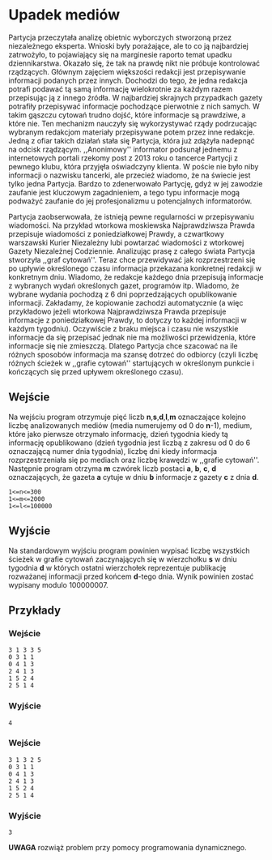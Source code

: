 # Upadek mediów

Partycja przeczytała analizę obietnic wyborczych stworzoną przez niezależnego eksperta. Wnioski były porażające, ale to co ją najbardziej zatrwożyło, to pojawiający się na marginesie raporto temat upadku dziennikarstwa. Okazało się, że tak na prawdę nikt nie próbuje kontrolować rządzących. Głównym zajęciem większości redakcji jest przepisywanie informacji podanych przez innych. Dochodzi do tego, że jedna redakcja potrafi podawać tą samą informację wielokrotnie za każdym razem przepisując ją z innego źródła. W najbardziej skrajnych przypadkach gazety potrafiły przepisywać informacje pochodzące pierwotnie z nich samych. W takim gąszczu cytowań trudno dojść, które informacje są prawdziwe, a które nie. Ten mechanizm nauczyły się wykorzystywać rządy podrzucając wybranym redakcjom materiały przepisywane potem przez inne redakcje. Jedną z ofiar takich działań stała się Partycja, która już zdążyła nadepnąć na odcisk rządzącym. ,,Anonimowy'' informator podsunął jednemu z internetowych portali rzekomy post z 2013 roku o tancerce Partycji z pewnego klubu, która przyjęła oświadczyny klienta. W poście nie było niby informacji o nazwisku tancerki, ale przecież wiadomo, że na świecie jest tylko jedna Partycja. Bardzo to zdenerwowało Partycję, gdyż w jej zawodzie zaufanie jest kluczowym zagadnieniem, a tego typu informacje mogą podważyć zaufanie do jej profesjonalizmu u potencjalnych informatorów.

Partycja zaobserwowała, że istnieją pewne regularności w przepisywaniu wiadomości. Na przykład wtorkowa moskiewska Najprawdziwsza Prawda przepisuje wiadomości z poniedziałkowej Prawdy, a czwartkowy warszawski Kurier Niezależny lubi powtarzać wiadomości z wtorkowej Gazety Niezależnej Codziennie. Analizując prasę z całego świata Partycja stworzyła ,,graf cytowań''. Teraz chce przewidywać jak rozprzestrzeni się po upływie określonego czasu informacja przekazana konkretnej redakcji w konkretnym dniu. Wiadomo, że redakcje każdego dnia przepisują informacje z wybranych wydań określonych gazet, programów itp. Wiadomo, że wybrane wydania pochodzą z 6 dni poprzedzających opublikowanie informacji. Zakładamy, że kopiowanie zachodzi automatycznie (a więc przykładowo jeżeli wtorkowa Najprawdziwsza Prawda przepisuje informacje z poniedziałkowej Prawdy, to dotyczy to każdej informacji w każdym tygodniu). Oczywiście z braku miejsca i czasu nie wszystkie informacje da się przepisać jednak nie ma możliwości przewidzenia, które informacje się nie zmieszczą. Dlatego Partycja chce szacować na ile różnych sposobów informacja ma szansę dotrzeć do odbiorcy (czyli liczbę różnych ścieżek w ,,grafie cytowań'' startujących w określonym punkcie i kończących się przed upływem określonego czasu).

## Wejście

Na wejściu program otrzymuje pięć liczb **n**,**s**,**d**,**l**,**m** oznaczające kolejno liczbę analizowanych mediów (media numerujemy od 0 do **n**-1), medium, które jako pierwsze otrzymało informację, dzień tygodnia kiedy tą informację opublikowano (dzień tygodnia jest liczbą z zakresu od 0 do 6 oznaczającą numer dnia tygodnia), liczbę dni kiedy informacja rozprzestrzeniała się po mediach oraz liczbę krawędzi w ,,grafie cytowań''. Następnie program otrzyma **m** czwórek liczb postaci **a**, **b**, **c**, **d** oznaczających, że gazeta **a** cytuje w dniu **b** informacje z gazety **c** z dnia **d**.
```
1<=n<=300
1<=m<=2000
1<=l<=100000
```

## Wyjście

Na standardowym wyjściu program powinien wypisać liczbę wszystkich ścieżek w grafie cytowań zaczynających się w wierzchołku **s** w dniu tygodnia **d** w których ostatni wierzchołek reprezentuje publikację rozważanej informacji przed końcem **d**-tego dnia. Wynik powinien zostać wypisany modulo 100000007.

## Przykłady

### Wejście
```
3 1 3 3 5
0 3 1 1
0 4 1 3
2 4 1 3
1 5 2 4
2 5 1 4
```

### Wyjście
```
4
```

### Wejście
```
3 1 3 2 5
0 3 1 1
0 4 1 3
2 4 1 3
1 5 2 4
2 5 1 4
```

### Wyjście
```
3
```

**UWAGA** rozwiąż problem przy pomocy programowania dynamicznego.